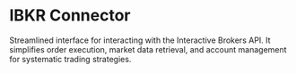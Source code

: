 # IBKR Connector
Streamlined interface for interacting with the Interactive Brokers API. It simplifies order execution, market data retrieval, and account management for systematic trading strategies.
